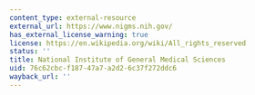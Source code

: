 ```yaml
---
content_type: external-resource
external_url: https://www.nigms.nih.gov/
has_external_license_warning: true
license: https://en.wikipedia.org/wiki/All_rights_reserved
status: ''
title: National Institute of General Medical Sciences
uid: 76c62cbc-f187-47a7-a2d2-6c37f272ddc6
wayback_url: ''
---
```

